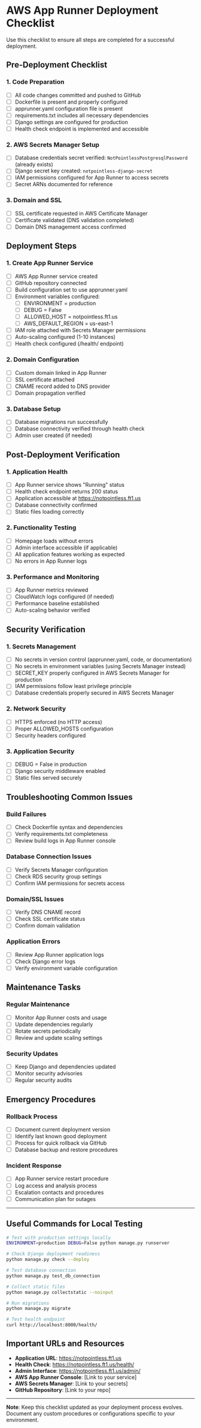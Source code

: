 # AWS App Runner Deployment Checklist

Use this checklist to ensure all steps are completed for a successful deployment.

## Pre-Deployment Checklist

### 1. Code Preparation
- [ ] All code changes committed and pushed to GitHub
- [ ] Dockerfile is present and properly configured
- [ ] apprunner.yaml configuration file is present
- [ ] requirements.txt includes all necessary dependencies
- [ ] Django settings are configured for production
- [ ] Health check endpoint is implemented and accessible

### 2. AWS Secrets Manager Setup
- [ ] Database credentials secret verified: `NotPointlessPostgresqlPassword` (already exists)
- [ ] Django secret key created: `notpointless-django-secret`
- [ ] IAM permissions configured for App Runner to access secrets
- [ ] Secret ARNs documented for reference

### 3. Domain and SSL
- [ ] SSL certificate requested in AWS Certificate Manager
- [ ] Certificate validated (DNS validation completed)
- [ ] Domain DNS management access confirmed

## Deployment Steps

### 1. Create App Runner Service
- [ ] AWS App Runner service created
- [ ] GitHub repository connected
- [ ] Build configuration set to use apprunner.yaml
- [ ] Environment variables configured:
  - [ ] ENVIRONMENT = production
  - [ ] DEBUG = False
  - [ ] ALLOWED_HOST = notpointless.ft1.us
  - [ ] AWS_DEFAULT_REGION = us-east-1
- [ ] IAM role attached with Secrets Manager permissions
- [ ] Auto-scaling configured (1-10 instances)
- [ ] Health check configured (/health/ endpoint)

### 2. Domain Configuration
- [ ] Custom domain linked in App Runner
- [ ] SSL certificate attached
- [ ] CNAME record added to DNS provider
- [ ] Domain propagation verified

### 3. Database Setup
- [ ] Database migrations run successfully
- [ ] Database connectivity verified through health check
- [ ] Admin user created (if needed)

## Post-Deployment Verification

### 1. Application Health
- [ ] App Runner service shows "Running" status
- [ ] Health check endpoint returns 200 status
- [ ] Application accessible at https://notpointless.ft1.us
- [ ] Database connectivity confirmed
- [ ] Static files loading correctly

### 2. Functionality Testing
- [ ] Homepage loads without errors
- [ ] Admin interface accessible (if applicable)
- [ ] All application features working as expected
- [ ] No errors in App Runner logs

### 3. Performance and Monitoring
- [ ] App Runner metrics reviewed
- [ ] CloudWatch logs configured (if needed)
- [ ] Performance baseline established
- [ ] Auto-scaling behavior verified

## Security Verification

### 1. Secrets Management
- [ ] No secrets in version control (apprunner.yaml, code, or documentation)
- [ ] No secrets in environment variables (using Secrets Manager instead)
- [ ] SECRET_KEY properly configured in AWS Secrets Manager for production
- [ ] IAM permissions follow least privilege principle
- [ ] Database credentials properly secured in AWS Secrets Manager

### 2. Network Security
- [ ] HTTPS enforced (no HTTP access)
- [ ] Proper ALLOWED_HOSTS configuration
- [ ] Security headers configured

### 3. Application Security
- [ ] DEBUG = False in production
- [ ] Django security middleware enabled
- [ ] Static files served securely

## Troubleshooting Common Issues

### Build Failures
- [ ] Check Dockerfile syntax and dependencies
- [ ] Verify requirements.txt completeness
- [ ] Review build logs in App Runner console

### Database Connection Issues
- [ ] Verify Secrets Manager configuration
- [ ] Check RDS security group settings
- [ ] Confirm IAM permissions for secrets access

### Domain/SSL Issues
- [ ] Verify DNS CNAME record
- [ ] Check SSL certificate status
- [ ] Confirm domain validation

### Application Errors
- [ ] Review App Runner application logs
- [ ] Check Django error logs
- [ ] Verify environment variable configuration

## Maintenance Tasks

### Regular Maintenance
- [ ] Monitor App Runner costs and usage
- [ ] Update dependencies regularly
- [ ] Rotate secrets periodically
- [ ] Review and update scaling settings

### Security Updates
- [ ] Keep Django and dependencies updated
- [ ] Monitor security advisories
- [ ] Regular security audits

## Emergency Procedures

### Rollback Process
- [ ] Document current deployment version
- [ ] Identify last known good deployment
- [ ] Process for quick rollback via GitHub
- [ ] Database backup and restore procedures

### Incident Response
- [ ] App Runner service restart procedure
- [ ] Log access and analysis process
- [ ] Escalation contacts and procedures
- [ ] Communication plan for outages

---

## Useful Commands for Local Testing

```bash
# Test with production settings locally
ENVIRONMENT=production DEBUG=False python manage.py runserver

# Check Django deployment readiness
python manage.py check --deploy

# Test database connection
python manage.py test_db_connection

# Collect static files
python manage.py collectstatic --noinput

# Run migrations
python manage.py migrate

# Test health endpoint
curl http://localhost:8000/health/
```

## Important URLs and Resources

- **Application URL**: https://notpointless.ft1.us
- **Health Check**: https://notpointless.ft1.us/health/
- **Admin Interface**: https://notpointless.ft1.us/admin/
- **AWS App Runner Console**: [Link to your service]
- **AWS Secrets Manager**: [Link to your secrets]
- **GitHub Repository**: [Link to your repo]

---

**Note**: Keep this checklist updated as your deployment process evolves. Document any custom procedures or configurations specific to your environment.
